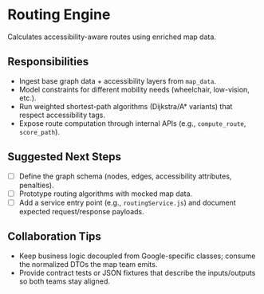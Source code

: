 # Routing Engine

Calculates accessibility-aware routes using enriched map data.

## Responsibilities

- Ingest base graph data + accessibility layers from `map_data`.
- Model constraints for different mobility needs (wheelchair, low-vision, etc.).
- Run weighted shortest-path algorithms (Dijkstra/A* variants) that respect accessibility tags.
- Expose route computation through internal APIs (e.g., `compute_route`, `score_path`).

## Suggested Next Steps

- [ ] Define the graph schema (nodes, edges, accessibility attributes, penalties).
- [ ] Prototype routing algorithms with mocked map data.
- [ ] Add a service entry point (e.g., `routingService.js`) and document expected request/response payloads.

## Collaboration Tips

- Keep business logic decoupled from Google-specific classes; consume the normalized DTOs the map team emits.
- Provide contract tests or JSON fixtures that describe the inputs/outputs so both teams stay aligned.
